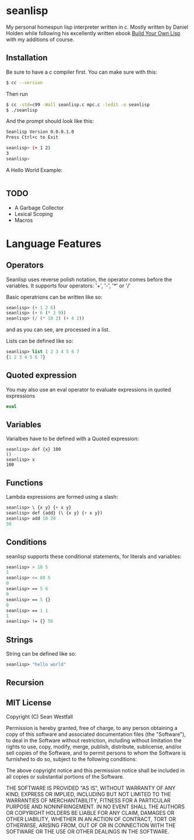 seanlisp
========

My personal homespun lisp interpreter written in c. Mostly written by Daniel Holden while following his excellently written ebook [Build Your Own Lisp](http://www.buildyourownlisp.com/) with my additions of course.

## Installation

Be sure to have a c compiler first. You can make sure with this:
```bash
$ cc --version
```

Then run
```bash
$ cc -std=c99 -Wall seanlisp.c mpc.c -ledit -o seanlisp
$ ./seanlisp
```

And the prompt should look like this:
```bash
Seanlisp Version 0.0.0.1.0
Press Ctrl+c to Exit

seanlisp> (+ 1 2)
3
seanlisp>
```

A Hello World Example:
```lisp
```

## TODO
* A Garbage Collector
* Lexical Scoping
* Macros

# Language Features

## Operators
Seanlisp uses reverse polish notation, the operator comes before the variables.
It supports four operators:
'+', '-', '*' or '/'

Basic operatrions can be written like so:
```lisp
seanlisp> (+ 1 2 6)
seanlisp> (+ 6 (* 2 9))
seanlisp> (/ (* 10 2) (+ 4 2))
```
and as you can see, are processed in a list.

Lists can be defined like so:
```lisp
seanlisp> list 1 2 3 4 5 6 7
{1 2 3 4 5 6 7}
```

## Quoted expression

You may also use an eval operator to evaluate expressions in quoted expressions
```lisp
eval
```

## Variables

Varialbes have to be defined with a Quoted expression:
```
seanlisp> def {x} 100
()
seanlisp> x
100
```

## Functions

Lambda expressions are formed using a slash:
```lisp
seanlisp> \ {x y} {+ x y}
seanlisp> def {add} (\ {x y} {+ x y})
seanlisp> add 10 20
30
```

## Conditions

seanlisp supports these conditional statements, for literals and variables:
```lisp
seanlisp> > 10 5
1
seanlisp> <= 88 5
0
seanlisp> == 5 6
0
seanlisp> == 5 {}
0
seanlisp> == 1 1
1
seanlisp> != {} 56
```

## Strings
String can be defined like so:
```lisp
seanlisp> "hello world"
```

## Recursion

## MIT License

Copyright (C) Sean Westfall

Permission is hereby granted, free of charge, to any person obtaining a copy of this software and associated documentation files (the "Software"), to deal in the Software without restriction, including without limitation the rights to use, copy, modify, merge, publish, distribute, sublicense, and/or sell copies of the Software, and to permit persons to whom the Software is furnished to do so, subject to the following conditions:

The above copyright notice and this permission notice shall be included in all copies or substantial portions of the Software.

THE SOFTWARE IS PROVIDED "AS IS", WITHOUT WARRANTY OF ANY KIND, EXPRESS OR IMPLIED, INCLUDING BUT NOT LIMITED TO THE WARRANTIES OF MERCHANTABILITY, FITNESS FOR A PARTICULAR PURPOSE AND NONINFRINGEMENT. IN NO EVENT SHALL THE AUTHORS OR COPYRIGHT HOLDERS BE LIABLE FOR ANY CLAIM, DAMAGES OR OTHER LIABILITY, WHETHER IN AN ACTION OF CONTRACT, TORT OR OTHERWISE, ARISING FROM, OUT OF OR IN CONNECTION WITH THE SOFTWARE OR THE USE OR OTHER DEALINGS IN THE SOFTWARE.

